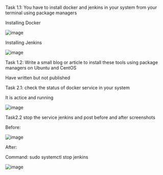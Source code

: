 Task 1.1:
You have to install docker and jenkins in your system from your terminal using package managers

Installing Docker

![image](https://user-images.githubusercontent.com/99756745/229985443-a7ceb22b-4abe-48d0-9f23-5ff114c98180.png)

Installing Jenkins

![image](https://user-images.githubusercontent.com/99756745/230057857-6494366a-f4ce-4c6d-a841-abbe1d1ef2e6.png)

Task 1.2:
Write a small blog or article to install these tools using package managers on Ubuntu and CentOS

Have written but not published


Task 2.1:
check the status of docker service in your system

It is actice and running

![image](https://user-images.githubusercontent.com/99756745/230062893-7a60606d-186f-40d6-92ca-70478543e0c2.png)

Task2.2
stop the service jenkins and post before and after screenshots

Before:

![image](https://user-images.githubusercontent.com/99756745/230063249-829df2bc-de1f-431b-b6af-65b731a8a318.png)

After:

Command: sudo systemctl stop jenkins

![image](https://user-images.githubusercontent.com/99756745/230063602-355a786e-8dbd-4820-a2f2-c9d2a2c9e3a9.png)
